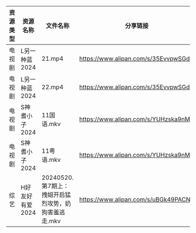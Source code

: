 | 资源类型 | 资源名称       | 文件名称                              | 分享链接                                 | 更新时间                |
| ---- | ---------- | --------------------------------- | ------------------------------------ | ------------------- |
| 电视剧  | L另一种蓝2024  | 21.mp4                            | https://www.alipan.com/s/35EvvpwSGdk | 2024-05-21 00:07:03 |
| 电视剧  | L另一种蓝2024  | 22.mp4                            | https://www.alipan.com/s/35EvvpwSGdk | 2024-05-21 00:07:03 |
| 电视剧  | S神耆小子2024  | 11国语.mkv                          | https://www.alipan.com/s/YUHzska9nMA | 2024-05-21 00:08:20 |
| 电视剧  | S神耆小子2024  | 11粤语.mkv                          | https://www.alipan.com/s/YUHzska9nMA | 2024-05-21 00:08:20 |
| 综艺   | H好友好有爱2024 | 20240520.第7期上：拽姐开启猛烈攻势，奶狗害羞逃走.mkv | https://www.alipan.com/s/uBGk49PACNT | 2024-05-21 00:10:16 |
